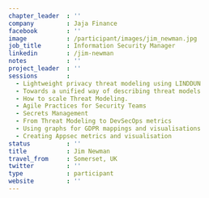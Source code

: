 ```yaml
---
chapter_leader  : ''
company         : Jaja Finance
facebook        : ''
image           : /participant/images/jim_newman.jpg
job_title       : Information Security Manager
linkedin        : /jim-newman
notes           : ''
project_leader  : ''
sessions        : 
  - Lightweight privacy threat modeling using LINDDUN
  - Towards a unified way of describing threat models
  - How to scale Threat Modeling.
  - Agile Practices for Security Teams
  - Secrets Management
  - From Threat Modeling to DevSecOps metrics
  - Using graphs for GDPR mappings and visualisations
  - Creating Appsec metrics and visualisation
status          : ''
title           : Jim Newman
travel_from     : Somerset, UK
twitter         : ''
type            : participant
website         : ''
---
```

